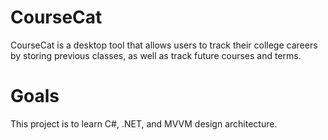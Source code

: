 # CourseCat

CourseCat is a desktop tool that allows users to track their college careers by storing previous classes, as well as track future courses and terms.

# Goals

This project is to learn C#, .NET, and MVVM design architecture.

